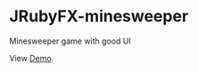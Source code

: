 JRubyFX-minesweeper
===================

Minesweeper game with good UI

View <a href="https://mdshakeer.github.io/JRubyFX-minesweeper">Demo</a>.
